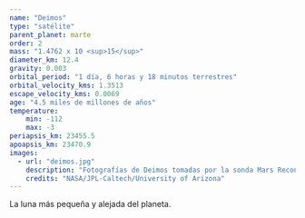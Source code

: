 ```yaml
---
name: "Deimos"
type: "satélite"
parent_planet: marte
order: 2
mass: "1.4762 x 10 <sup>15</sup>"
diameter_km: 12.4
gravity: 0.003
orbital_period: "1 día, 6 horas y 18 minutos terrestres"
orbital_velocity_kms: 1.3513
escape_velocity_kms: 0.0069
age: "4.5 miles de millones de años"
temperature:
    min: -112
    max: -3
periapsis_km: 23455.5
apoapsis_km: 23470.9
images:
  - url: "deimos.jpg"
    description: "Fotografías de Deimos tomadas por la sonda Mars Reconnaissance Orbiter el 21 de febrero de 2009."
    credits: "NASA/JPL-Caltech/University of Arizona"
---
```


La luna más pequeña y alejada del planeta.